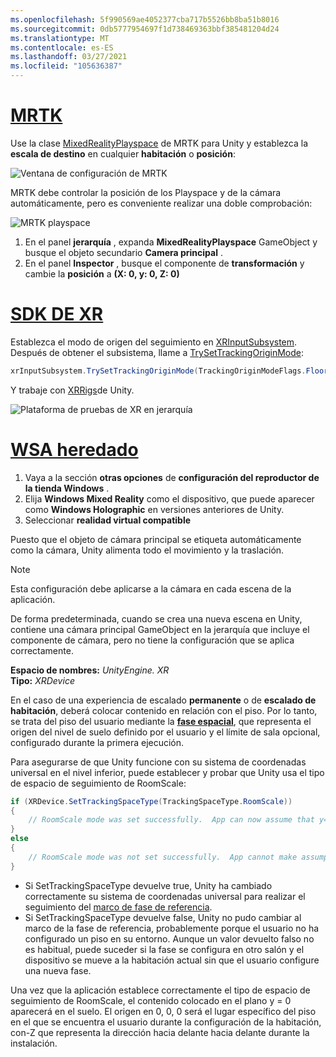 ```yaml
---
ms.openlocfilehash: 5f990569ae4052377cba717b5526bb8ba51b8016
ms.sourcegitcommit: 0db5777954697f1d738469363bbf385481204d24
ms.translationtype: MT
ms.contentlocale: es-ES
ms.lasthandoff: 03/27/2021
ms.locfileid: "105636387"
---
```

# <a name="mrtk"></a>[MRTK](#tab/mrtk)
<!-- NEVER CHANGE THE ABOVE LINE! -->

Use la clase [MixedRealityPlayspace](https://docs.microsoft.com/dotnet/api/microsoft.mixedreality.toolkit.mixedrealityplayspace) de MRTK para Unity y establezca la **escala de destino** en cualquier **habitación** o **posición**:

![Ventana de configuración de MRTK](../../images/mrtk-target-scale.png)

MRTK debe controlar la posición de los Playspace y de la cámara automáticamente, pero es conveniente realizar una doble comprobación:

![MRTK playspace](../../images/mrtk-playspace.png)

1. En el panel **jerarquía** , expanda **MixedRealityPlayspace** GameObject y busque el objeto secundario **Camera principal** .
2. En el panel **Inspector** , busque el componente de **transformación** y cambie la **posición** a **(X: 0, y: 0, Z: 0)**

# <a name="xr-sdk"></a>[SDK DE XR](#tab/xr)
<!-- NEVER CHANGE THE ABOVE LINE! -->

Establezca el modo de origen del seguimiento en [XRInputSubsystem](https://docs.unity3d.com/Documentation/ScriptReference/XR.XRInputSubsystem.html). Después de obtener el subsistema, llame a [TrySetTrackingOriginMode](https://docs.unity3d.com/Documentation/ScriptReference/XR.XRInputSubsystem.TrySetTrackingOriginMode.html):

```cs
xrInputSubsystem.TrySetTrackingOriginMode(TrackingOriginModeFlags.Floor);
```

Y trabaje con [XRRigs](https://docs.unity3d.com/Manual/configuring-project-for-xr.html)de Unity.

![Plataforma de pruebas de XR en jerarquía](../../images/xrsdk-xrrig.png)

# <a name="legacy-wsa"></a>[WSA heredado](#tab/wsa)
<!-- NEVER CHANGE THE ABOVE LINE! -->

1. Vaya a la sección **otras opciones** de **configuración del reproductor de la tienda Windows** .
2. Elija **Windows Mixed Reality** como el dispositivo, que puede aparecer como **Windows Holographic** en versiones anteriores de Unity.
3. Seleccionar **realidad virtual compatible**

Puesto que el objeto de cámara principal se etiqueta automáticamente como la cámara, Unity alimenta todo el movimiento y la traslación.

>[!NOTE]
>Esta configuración debe aplicarse a la cámara en cada escena de la aplicación.
>
>De forma predeterminada, cuando se crea una nueva escena en Unity, contiene una cámara principal GameObject en la jerarquía que incluye el componente de cámara, pero no tiene la configuración que se aplica correctamente.

**Espacio de nombres:** *UnityEngine. XR*<br>
**Tipo:** *XRDevice*

En el caso de una experiencia de escalado **permanente** o de **escalado de habitación**, deberá colocar contenido en relación con el piso. Por lo tanto, se trata del piso del usuario mediante la **[fase espacial](../../../../design/coordinate-systems.md#spatial-coordinate-systems)**, que representa el origen del nivel de suelo definido por el usuario y el límite de sala opcional, configurado durante la primera ejecución.

Para asegurarse de que Unity funcione con su sistema de coordenadas universal en el nivel inferior, puede establecer y probar que Unity usa el tipo de espacio de seguimiento de RoomScale:

```cs
if (XRDevice.SetTrackingSpaceType(TrackingSpaceType.RoomScale))
{
    // RoomScale mode was set successfully.  App can now assume that y=0 in Unity world coordinate represents the floor.
}
else
{
    // RoomScale mode was not set successfully.  App cannot make assumptions about where the floor plane is.
}
```

* Si SetTrackingSpaceType devuelve true, Unity ha cambiado correctamente su sistema de coordenadas universal para realizar el seguimiento del [marco de fase de referencia](../../../../design/coordinate-systems.md#spatial-coordinate-systems).
* Si SetTrackingSpaceType devuelve false, Unity no pudo cambiar al marco de la fase de referencia, probablemente porque el usuario no ha configurado un piso en su entorno. Aunque un valor devuelto falso no es habitual, puede suceder si la fase se configura en otro salón y el dispositivo se mueve a la habitación actual sin que el usuario configure una nueva fase.

Una vez que la aplicación establece correctamente el tipo de espacio de seguimiento de RoomScale, el contenido colocado en el plano y = 0 aparecerá en el suelo. El origen en 0, 0, 0 será el lugar específico del piso en el que se encuentra el usuario durante la configuración de la habitación, con-Z que representa la dirección hacia delante hacia delante durante la instalación.